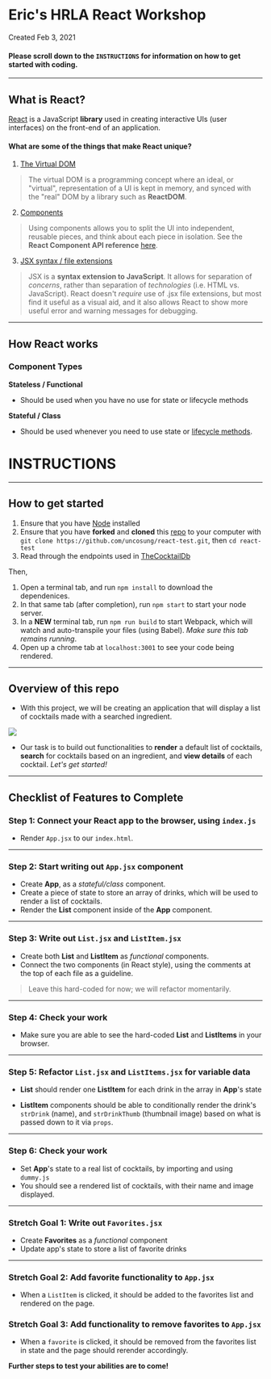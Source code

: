 # Eric's HRLA React Workshop
Created Feb 3, 2021

#### Please scroll down to the `INSTRUCTIONS` for information on how to get started with coding.

----
## What is React?
[React](https://reactjs.org/docs/hello-world.html) is a JavaScript **library** used in creating interactive UIs (user interfaces) on the front-end of an application.


#### What are some of the things that make React unique?

1) [The Virtual DOM](https://reactjs.org/docs/faq-internals.html)
>The virtual DOM is a programming concept where an ideal, or "virtual", representation of a UI is kept in memory, and synced with the "real" DOM by a library such as **ReactDOM**.

2) [Components](https://reactjs.org/docs/components-and-props.html)
>Using components allows you to split the UI into independent, reusable pieces, and think about each piece in isolation. See the **React Component API reference** [here](https://reactjs.org/docs/react-component.html).

3) [JSX syntax / file extensions](https://reactjs.org/docs/introducing-jsx.html)
> JSX is a **syntax extension to JavaScript**. It allows for separation of *concerns*, rather than separation of *technologies* (i.e. HTML vs. JavaScript). React doesn't *require* use of .jsx file extensions, but most find it useful as a visual aid, and it also allows React to show more useful error and warning messages for debugging.

----
## How React works

### Component Types
**Stateless / Functional**

* Should be used when you have no use for state or lifecycle methods

**Stateful / Class**

* Should be used whenever you need to use state or [lifecycle methods](https://reactjs.org/docs/state-and-lifecycle.html).


# INSTRUCTIONS

----
## How to get started
1. Ensure that you have [Node](https://nodejs.org/en/) installed
2. Ensure that you have **forked** and **cloned** this [repo](https://github.com/uncosung/react-test) to your computer with `git clone https://github.com/uncosung/react-test.git`, then `cd react-test`
3. Read through the endpoints used in [TheCocktailDb](https://www.thecocktaildb.com/api.php)

Then,

1. Open a terminal tab, and run `npm install` to download the dependenices.
2. In that same tab (after completion), run `npm start` to start your node server.
3. In a **NEW** terminal tab, run `npm run build` to start Webpack, which will watch and auto-transpile your files (using Babel). *Make sure this tab remains running*.
4. Open up a chrome tab at `localhost:3001` to see your code being rendered.

----
## Overview of this repo

* With this project, we will be creating an application that will display a list of cocktails made with a searched ingredient.

![](cocktail.gif)

* Our task is to build out functionalities to **render** a default list of cocktails, **search** for cocktails based on an ingredient, and **view details** of each cocktail. *Let's get started!*

----
## Checklist of Features to Complete

### Step 1: Connect your React app to the browser, using `index.js`

* Render `App.jsx` to our `index.html`.

----
### Step 2: Start writing out `App.jsx` component

* Create **App**, as a *stateful/class* component.
* Create a piece of state to store an array of drinks, which will be used to render a list of cocktails.
* Render the **List** component inside of the **App** component.

----
### Step 3: Write out `List.jsx` and `ListItem.jsx`

* Create both **List** and **ListItem** as *functional* components.
* Connect the two components (in React style), using the comments at the top of each file as a guideline.

> Leave this hard-coded for now; we will refactor momentarily.

----
### Step 4: Check your work

* Make sure you are able to see the hard-coded **List** and **ListItems** in your browser.

----
### Step 5: Refactor `List.jsx` and `ListItems.jsx` for variable data

*  **List** should render one **ListItem** for each drink in the array in **App**'s state

* **ListItem** components should be able to conditionally render the drink's `strDrink` (name), and `strDrinkThumb` (thumbnail image) based on what is passed down to it via `props`.

----
### Step 6: Check your work

* Set **App**'s state to a real list of cocktails, by importing and using `dummy.js`
* You should see a rendered list of cocktails, with their name and image displayed.

----
### Stretch Goal 1: Write out `Favorites.jsx`

* Create **Favorites** as a *functional* component
* Update app's state to store a list of favorite drinks

----
### Stretch Goal 2: Add favorite functionality to `App.jsx`

* When a `ListItem` is clicked, it should be added to the favorites list and rendered on the page.

### Stretch Goal 3: Add functionality to remove favorites to `App.jsx`

* When a `favorite` is clicked, it should be removed from the favorites list in state and the page should rerender accordingly.

**Further steps to test your abilities are to come!**
